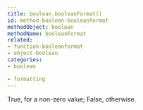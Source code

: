 ```yaml
---
title: boolean.booleanFormat()
id: method-boolean-booleanformat
methodObject: boolean
methodName: booleanFormat
related:
- function-booleanformat
- object-boolean
categories:
- boolean

- formatting
---
```


True, for a non-zero value; False, otherwise.
